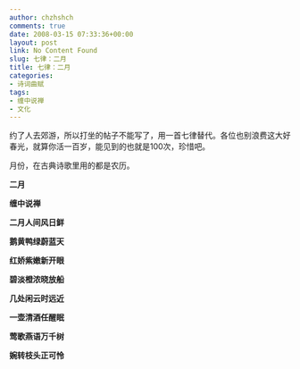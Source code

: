 ```yaml
---
author: chzhshch
comments: true
date: 2008-03-15 07:33:36+00:00
layout: post
link: No Content Found
slug: 七律：二月
title: 七律：二月
categories:
- 诗词曲赋
tags:
- 缠中说禅
- 文化
---
```


			

约了人去郊游，所以打坐的帖子不能写了，用一首七律替代。各位也别浪费这大好春光，就算你活一百岁，能见到的也就是100次，珍惜吧。

月份，在古典诗歌里用的都是农历。

**二月**

**缠中说禅**

**二月人间风日鲜**

**鹅黄鸭绿蔚蓝天**

**红娇紫嫩新开眼**

**碧淡橙浓晓放船**

**几处闲云时远近**

**一壶清酒任醒眠**

**莺歌燕语万千树**

**婉转枝头正可怜**

